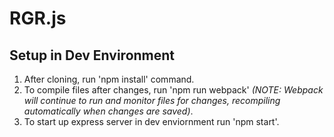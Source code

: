 RGR.js
=====================

## Setup in Dev Environment
1. After cloning, run 'npm install' command.
2. To compile files after changes, run 'npm run webpack' _(NOTE: Webpack will continue to run and monitor files for changes, recompiling automatically when changes are saved)_.
3. To start up express server in dev enviornment run 'npm start'.
